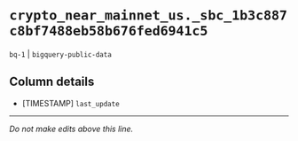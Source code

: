 # `crypto_near_mainnet_us._sbc_1b3c887c8bf7488eb58b676fed6941c5`
`bq-1` | `bigquery-public-data`

## Column details
* [TIMESTAMP] `last_update`

-------------------------------------------------------------------------------
*Do not make edits above this line.*

